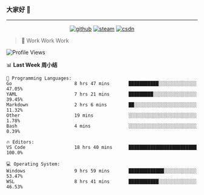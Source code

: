 ### 大家好 👋

___

<p align="center">
  <a href="https://bigkjp97.github.io/"><img src="https://img.shields.io/badge/-GitPage-lightgrey" alt="github"></a>
  <a href="https://steamcommunity.com/id/bigkjp/"><img src="https://img.shields.io/badge/-Steam-black" alt="steam"></a>
  <a href="https://blog.csdn.net/qq_38986088"><img src="https://img.shields.io/badge/CSDN-cf000e" alt="csdn"></a>
</p>

> 🧟 Work Work Work

<!--START_SECTION:kjp readme-->
![Profile Views](http://img.shields.io/badge/Mi%20Amigos%E2%99%82%EF%B8%8F-2-ff69b4)

📊 **Last Week 周小结** 

```text
💬 Programming Languages: 
Go                       8 hrs 47 mins       ███████████░░░░░░░░░░░░░░   47.05% 
YAML                     7 hrs 21 mins       █████████░░░░░░░░░░░░░░░░   39.45% 
Markdown                 2 hrs 6 mins        ██░░░░░░░░░░░░░░░░░░░░░░░   11.32% 
Other                    19 mins             ░░░░░░░░░░░░░░░░░░░░░░░░░   1.78% 
Bash                     4 mins              ░░░░░░░░░░░░░░░░░░░░░░░░░   0.39%

🔥 Editors: 
VS Code                  18 hrs 40 mins      █████████████████████████   100.0%

💻 Operating System: 
Windows                  9 hrs 59 mins       █████████████░░░░░░░░░░░░   53.47% 
WSL                      8 hrs 41 mins       ███████████░░░░░░░░░░░░░░   46.53%

```


<!--END_SECTION:kjp readme-->

<!--
**bigkjp97/bigkjp97** is a ✨ _special_ ✨ repository because its `README.md` (this file) appears on your GitHub profile.

Here are some ideas to get you started:

- 🔭 I’m currently working on ...
- 🌱 I’m currently learning ...
- 👯 I’m looking to collaborate on ...
- 🤔 I’m looking for help with ...
- 💬 Ask me about ...
- 📫 How to reach me: ...
- 😄 Pronouns: ...
- ⚡ Fun fact: ... -->
